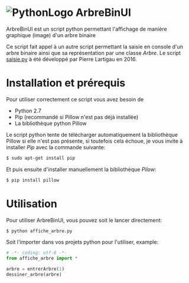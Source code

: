 # ![PythonLogo](https://www.python.org/static/favicon.ico) ArbreBinUI

ArbreBinUI est un script python permettant l'affichage de manière graphique (image) d'un arbre binaire

Ce script fait appel à un autre script permettant la saisie en console d'un arbre binaire ainsi que sa représentation
par une classe *Arbre*. Le script [saisie.py](https://github.com/Astropilot/ArbreBinUI/blob/master/Code/saisie.py) à été développé par Pierre Lartigau en 2016.

# Installation et prérequis

Pour utiliser correctement ce script vous avez besoin de
*   Python 2.7
*   Pip (recommandé si Pillow n'est pas déjà installée)
*   La bibliothèque python Pillow

Le script python tente de télécharger automatiquement la bibliothèque Pillow si elle n'est pas présente,
si toutefois cela échoue, je vous invite à installer *Pip* avec la commande suivante:
```sh
$ sudo apt-get install pip
```

Et puis ensuite d'installer manuellement la bibliothèque *Pilow*:
```sh
$ pip install pillow
```

# Utilisation

Pour utiliser ArbreBinUI, vous pouvez soit le lancer directement:
```sh
$ python affiche_arbre.py
```

Soit l'importer dans vos projets python pour l'utiliser, example:
```python
# -*- coding: utf-8 -*-
from affiche_arbre import *

arbre = entrerArbre(1)
dessiner_arbre(arbre)
```
